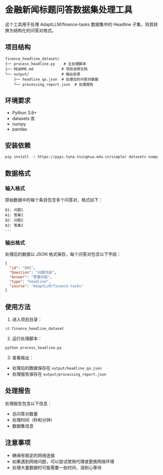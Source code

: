 # 金融新闻标题问答数据集处理工具

这个工具用于处理 AdaptLLM/finance-tasks 数据集中的 Headline 子集，将其转换为结构化的问答对格式。

## 项目结构

```
finance_headline_dataset/
├── process_headline.py    # 主处理脚本
├── README.md             # 项目说明文档
└── output/               # 输出目录
    ├── headline_qa.json  # 处理后的问答对数据
    └── processing_report.json  # 处理报告
```

## 环境要求

- Python 3.8+
- datasets 库
- numpy
- pandas

## 安装依赖

```bash
pip install -i https://pypi.tuna.tsinghua.edu.cn/simple/ datasets numpy pandas
```

## 数据格式

### 输入格式
原始数据中的每个条目包含多个问答对，格式如下：
```
Q1: 问题1
A1: 答案1
Q2: 问题2
A2: 答案2
...
```

### 输出格式
处理后的数据以 JSON 格式保存，每个问答对包含以下字段：
```json
{
  "id": "001",
  "Question": "问题内容",
  "Answer": "答案内容",
  "type": "headline",
  "source": "AdaptLLM/finance-tasks"
}
```

## 使用方法

1. 进入项目目录：
```bash
cd finance_headline_dataset
```

2. 运行处理脚本：
```bash
python process_headline.py
```

3. 查看输出：
- 处理后的数据保存在 `output/headline_qa.json`
- 处理报告保存在 `output/processing_report.json`

## 处理报告

处理报告包含以下信息：
- 总问答对数量
- 处理时间（秒和分钟）
- 数据集信息

## 注意事项

- 确保有稳定的网络连接
- 如果遇到网络问题，可以尝试使用代理或更换网络环境
- 处理大量数据时可能需要一些时间，请耐心等待 
